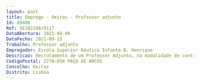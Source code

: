 ```yaml
--- 
layout: post
title: Emprego - Oeiras - Professor adjunto
Id: 89408
Ref: OE202108/0117
DataAbertura: 2021-08-06
DataFecho: 2021-09-15
Trabalho: Professor adjunto
Empregador: Escola Superior Náutica Infante D. Henrique
Descricao: Recrutamento de um Professor Adjunto, na modalidade de contrato de trabalho em funções públicas por tempo indeterminado, com um período experimental de cinco anos nos termos do artigo 10.º B do ECPDESP, para a área disciplinar de Navegação e Segurança Marítima, nomeadamente para as unidades curriculares de Segurança Marítima II, Planeamento de Viagem, Navegação I e Navegação II.
CodigoPostal: 2770-058 PAÇO DE ARCOS
Concelho: Oeiras
Distrito: Lisboa
--- 
```

